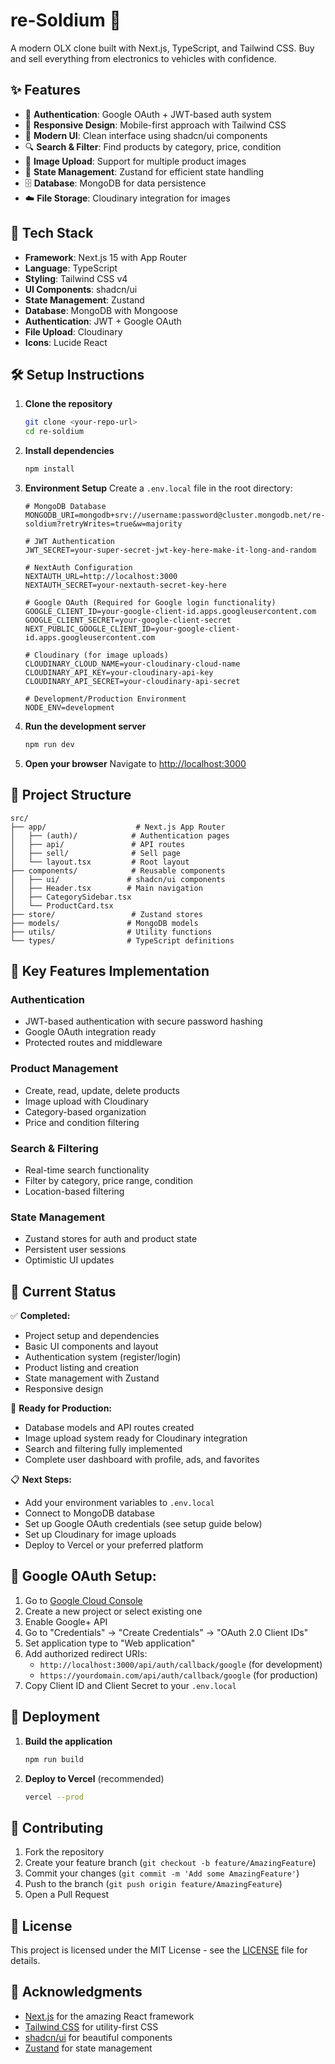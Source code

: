 # re-Soldium 🛒

A modern OLX clone built with Next.js, TypeScript, and Tailwind CSS. Buy and sell everything from electronics to vehicles with confidence.

## ✨ Features

-   🔐 **Authentication**: Google OAuth + JWT-based auth system
-   📱 **Responsive Design**: Mobile-first approach with Tailwind CSS
-   🎨 **Modern UI**: Clean interface using shadcn/ui components
-   🔍 **Search & Filter**: Find products by category, price, condition
-   📸 **Image Upload**: Support for multiple product images
-   💾 **State Management**: Zustand for efficient state handling
-   🗄️ **Database**: MongoDB for data persistence
-   ☁️ **File Storage**: Cloudinary integration for images

## 🚀 Tech Stack

-   **Framework**: Next.js 15 with App Router
-   **Language**: TypeScript
-   **Styling**: Tailwind CSS v4
-   **UI Components**: shadcn/ui
-   **State Management**: Zustand
-   **Database**: MongoDB with Mongoose
-   **Authentication**: JWT + Google OAuth
-   **File Upload**: Cloudinary
-   **Icons**: Lucide React

## 🛠️ Setup Instructions

1. **Clone the repository**

    ```bash
    git clone <your-repo-url>
    cd re-soldium
    ```

2. **Install dependencies**

    ```bash
    npm install
    ```

3. **Environment Setup**
   Create a `.env.local` file in the root directory:

    ```env
    # MongoDB Database
    MONGODB_URI=mongodb+srv://username:password@cluster.mongodb.net/re-soldium?retryWrites=true&w=majority

    # JWT Authentication
    JWT_SECRET=your-super-secret-jwt-key-here-make-it-long-and-random

    # NextAuth Configuration
    NEXTAUTH_URL=http://localhost:3000
    NEXTAUTH_SECRET=your-nextauth-secret-key-here

    # Google OAuth (Required for Google login functionality)
    GOOGLE_CLIENT_ID=your-google-client-id.apps.googleusercontent.com
    GOOGLE_CLIENT_SECRET=your-google-client-secret
    NEXT_PUBLIC_GOOGLE_CLIENT_ID=your-google-client-id.apps.googleusercontent.com

    # Cloudinary (for image uploads)
    CLOUDINARY_CLOUD_NAME=your-cloudinary-cloud-name
    CLOUDINARY_API_KEY=your-cloudinary-api-key
    CLOUDINARY_API_SECRET=your-cloudinary-api-secret

    # Development/Production Environment
    NODE_ENV=development
    ```

4. **Run the development server**

    ```bash
    npm run dev
    ```

5. **Open your browser**
   Navigate to [http://localhost:3000](http://localhost:3000)

## 📁 Project Structure

```
src/
├── app/                    # Next.js App Router
│   ├── (auth)/            # Authentication pages
│   ├── api/               # API routes
│   ├── sell/              # Sell page
│   └── layout.tsx         # Root layout
├── components/            # Reusable components
│   ├── ui/               # shadcn/ui components
│   ├── Header.tsx        # Main navigation
│   ├── CategorySidebar.tsx
│   └── ProductCard.tsx
├── store/                 # Zustand stores
├── models/               # MongoDB models
├── utils/                # Utility functions
└── types/                # TypeScript definitions
```

## 🔧 Key Features Implementation

### Authentication

-   JWT-based authentication with secure password hashing
-   Google OAuth integration ready
-   Protected routes and middleware

### Product Management

-   Create, read, update, delete products
-   Image upload with Cloudinary
-   Category-based organization
-   Price and condition filtering

### Search & Filtering

-   Real-time search functionality
-   Filter by category, price range, condition
-   Location-based filtering

### State Management

-   Zustand stores for auth and product state
-   Persistent user sessions
-   Optimistic UI updates

## 🎯 Current Status

✅ **Completed:**

-   Project setup and dependencies
-   Basic UI components and layout
-   Authentication system (register/login)
-   Product listing and creation
-   State management with Zustand
-   Responsive design

🚧 **Ready for Production:**

-   Database models and API routes created
-   Image upload system ready for Cloudinary integration
-   Search and filtering fully implemented
-   Complete user dashboard with profile, ads, and favorites

📋 **Next Steps:**

-   Add your environment variables to `.env.local`
-   Connect to MongoDB database
-   Set up Google OAuth credentials (see setup guide below)
-   Set up Cloudinary for image uploads
-   Deploy to Vercel or your preferred platform

## 🔐 **Google OAuth Setup:**

1. Go to [Google Cloud Console](https://console.cloud.google.com/)
2. Create a new project or select existing one
3. Enable Google+ API
4. Go to "Credentials" → "Create Credentials" → "OAuth 2.0 Client IDs"
5. Set application type to "Web application"
6. Add authorized redirect URIs:
    - `http://localhost:3000/api/auth/callback/google` (for development)
    - `https://yourdomain.com/api/auth/callback/google` (for production)
7. Copy Client ID and Client Secret to your `.env.local`

## 🚀 Deployment

1. **Build the application**

    ```bash
    npm run build
    ```

2. **Deploy to Vercel** (recommended)
    ```bash
    vercel --prod
    ```

## 🤝 Contributing

1. Fork the repository
2. Create your feature branch (`git checkout -b feature/AmazingFeature`)
3. Commit your changes (`git commit -m 'Add some AmazingFeature'`)
4. Push to the branch (`git push origin feature/AmazingFeature`)
5. Open a Pull Request

## 📝 License

This project is licensed under the MIT License - see the [LICENSE](LICENSE) file for details.

## 🙏 Acknowledgments

-   [Next.js](https://nextjs.org/) for the amazing React framework
-   [Tailwind CSS](https://tailwindcss.com/) for utility-first CSS
-   [shadcn/ui](https://ui.shadcn.com/) for beautiful components
-   [Zustand](https://github.com/pmndrs/zustand) for state management
